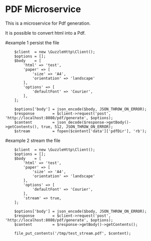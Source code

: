 # PDF Microservice 

This is a microservice for Pdf generation.

It is possible to convert html into a Pdf.

#example 1
persist the file

        $client  = new \GuzzleHttp\Client();
        $options = [];
        $body    = [
            'html' => 'test',
            'paper' => [
                'size' => 'A4',
                'orientation' => 'landscape'
            ],
            'options' => [
                'defaultFont' => 'Courier',
            ],
        ];

        $options['body'] = json_encode($body, JSON_THROW_ON_ERROR);
        $response        = $client->request('post', 'http://localhost:8080/pdf/generate', $options);
        $content         = json_decode($response->getBody()->getContents(), true, 512, JSON_THROW_ON_ERROR);
        $stream          = fopen($content['data']['pdfDir'], 'rb');
        
#example 2
stream the file

        $client  = new \GuzzleHttp\Client();
        $options = [];
        $body    = [
            'html' => 'test',
            'paper' => [
                'size' => 'A4',
                'orientation' => 'landscape'
            ],
            'options' => [
                'defaultFont' => 'Courier',
            ],
            'stream' => true,
        ];

        $options['body'] = json_encode($body, JSON_THROW_ON_ERROR);
        $response        = $client->request('post', 'http://localhost:8080/pdf/generate', $options);
        $content         = $response->getBody()->getContents();

        file_put_contents('/tmp/test_stream.pdf', $content);